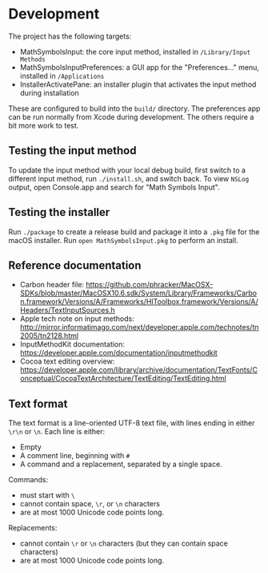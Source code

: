 # Development

The project has the following targets:
* MathSymbolsInput: the core input method, installed in `/Library/Input Methods`
* MathSymbolsInputPreferences: a GUI app for the "Preferences..." menu, installed in
  `/Applications`
* InstallerActivatePane: an installer plugin that activates the input method
  during installation

These are configured to build into the `build/` directory. The preferences app
can be run normally from Xcode during development. The others require a bit more
work to test.

## Testing the input method

To update the input method with your local debug build, first switch to a
different input method, run `./install.sh`, and switch back. To view
`NSLog` output, open Console.app and search for "Math Symbols Input".

## Testing the installer

Run `./package` to create a release build and package it into a `.pkg`
file for the macOS installer. Run `open MathSymbolsInput.pkg` to perform an install.

## Reference documentation

* Carbon header file: https://github.com/phracker/MacOSX-SDKs/blob/master/MacOSX10.6.sdk/System/Library/Frameworks/Carbon.framework/Versions/A/Frameworks/HIToolbox.framework/Versions/A/Headers/TextInputSources.h
* Apple tech note on input methods: http://mirror.informatimago.com/next/developer.apple.com/technotes/tn2005/tn2128.html
* InputMethodKit documentation: https://developer.apple.com/documentation/inputmethodkit
* Cocoa text editing overview: https://developer.apple.com/library/archive/documentation/TextFonts/Conceptual/CocoaTextArchitecture/TextEditing/TextEditing.html

## Text format

The text format is a line-oriented UTF-8 text file, with lines ending in either `\r\n` or `\n`. Each line is either:

* Empty
* A comment line, beginning with `#`
* A command and a replacement, separated by a single space.

Commands:
* must start with `\`
* cannot contain space, `\r`, or `\n` characters
* are at most 1000 Unicode code points long.

Replacements:
* cannot contain `\r` or `\n` characters (but they can contain space characters)
* are at most 1000 Unicode code points long.
